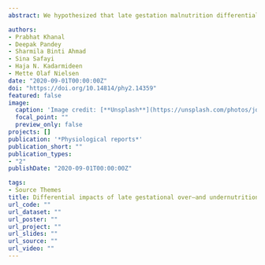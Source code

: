 ```yaml
---
abstract: We hypothesized that late gestation malnutrition differentially affects expandability of adipose tissues to predispose for early postnatal visceral adiposity. Twin‐lambs born to dams fed HIGH (150%/110% of required energy/protein, respectively), NORM (100% of requirements) or LOW (50% of NORM) diets during the last trimester were used. Postnatally, lambs were raised on moderate (CONV) or high‐carbohydrate‐high‐fat (HCHF) diets. Adipose tissues were sampled at autopsy at 6 months of age (~puberty) to characterize cellularity, adipocyte cross‐sectional area and gene expression patterns. HIGH and LOW compared to NORM lambs had reduced intrinsic (under CONV diet) cellularity in subcutaneous and mesenteric (particularly LOW), and reduced obesity‐induced (under HCHF diet) hyperplasia in subcutaneous, mesenteric and perirenal (particularly HIGH) adipose tissues. This corresponded with more pronounced HCHF diet‐induced hypertrophy in mesenteric (particularly LOW), perirenal (particularly HIGH) and subcutaneous (particularly HIGH) adipose tissues, and tissue‐specific reductions in mRNA expressions for lipid metabolism, angiogenesis and adipose development. Gene expression for inflammation and lipid metabolism markers were increased and decreased, respectively, in HCHF lambs (HCHF lambs became obese) in all tissues. Both prenatal over‐ and undernutrition predisposed for abdominal adiposity and extreme perirenal hypertrophy due to reduced intrinsic (observed under CONV diet) cellularity and impaired ability of subcutaneous, mesenteric and perirenal adipose tissues to expand by hyperplasia rather than hypertrophy on an obesogenic (HCHF) diet.

authors:
- Prabhat Khanal
- Deepak Pandey
- Sharmila Binti Ahmad
- Sina Safayi
- Haja N. Kadarmideen
- Mette Olaf Nielsen
date: "2020-09-01T00:00:00Z"
doi: "https://doi.org/10.14814/phy2.14359"
featured: false
image:
  caption: 'Image credit: [**Unsplash**](https://unsplash.com/photos/jdD8gXaTZsc)'
  focal_point: ""
  preview_only: false
projects: []
publication: '*Physiological reports*'
publication_short: ""
publication_types:
- "2"
publishDate: "2020-09-01T00:00:00Z"

tags:
- Source Themes
title: Differential impacts of late gestational over–and undernutrition on adipose tissue traits and associated visceral obesity risk upon exposure to a postnatal high‐fat diet in adolescent sheep
url_code: ""
url_dataset: ""
url_poster: ""
url_project: ""
url_slides: ""
url_source: ""
url_video: ""
---
```


